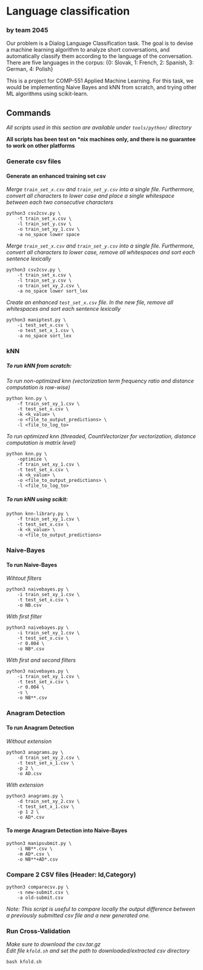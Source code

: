 # Language classification
### by team 2045

Our problem is a Dialog Language Classification task. The goal is to devise a machine learning algorithm to analyze short conversations, and automatically classify them according to the language of the conversation. There are five languages in the corpus: {0: Slovak, 1: French, 2: Spanish, 3: German, 4: Polish}

This is a project for COMP-551 Applied Machine Learning. For this task, we would be implementing Naive Bayes and kNN from scratch, and trying other ML algorithms using scikit-learn.

## Commands
*All scripts used in this section are available under `tools/python/` directory*

**All scripts has been test on &ast;nix machines only, and there is no guarantee to work on other platforms**

### Generate csv files

#### Generate an enhanced training set csv
*Merge `train_set_x.csv` and `train_set_y.csv` into a single file. Furthermore, convert all characters to lower case and place a single whitespace between each two consecutive characters*
```
python3 csv2csv.py \
    -t train_set_x.csv \
    -l train_set_y.csv \
    -o train_set_xy_1.csv \
    -a no_space lower space
```

*Merge `train_set_x.csv` and `train_set_y.csv` into a single file. Furthermore, convert all characters to lower case, remove all whitespaces and sort each sentence lexically*
```
python3 csv2csv.py \
    -t train_set_x.csv \
    -l train_set_y.csv \
    -o train_set_xy_2.csv \
    -a no_space lower sort_lex
```

*Create an enhanced `test_set_x.csv` file. In the new file, remove all whitespaces and sort each sentence lexically*
```
python3 maniptest.py \
    -i test_set_x.csv \
    -o test_set_x_1.csv \
    -a no_space sort_lex
```

### kNN
##### To run kNN from scratch:
*To run non-optimized knn (vectorization term frequency ratio and distance computation is row-wise)*
```
python knn.py \
    -f train_set_xy_1.csv \
    -t test_set_x.csv \
    -k <k_value> \
    -o <file_to_output_predictions> \
    -l <file_to_log_to>
```
*To run optimized knn (threaded, CountVectorizer for vectorization, distance computation is matrix level)*
```
python knn.py \
    -optimize \
    -f train_set_xy_1.csv \
    -t test_set_x.csv \
    -k <k_value> \
    -o <file_to_output_predictions> \
    -l <file_to_log_to>
```
##### To run kNN using scikit:
```
python knn-library.py \
    -f train_set_xy_1.csv \
    -t test_set_x.csv \
    -k <k_value> \
    -o <file_to_output_predictions>
```

### Naive-Bayes
#### To run Naive-Bayes
*Wihtout filters*
```
python3 naivebayes.py \
    -i train_set_xy_1.csv \
    -t test_set_x.csv \
    -o NB.csv
```

*With first filter*
```
python3 naivebayes.py \
    -i train_set_xy_1.csv \
    -t test_set_x.csv \
    -r 0.004 \
    -o NB*.csv
```

*With first and second filters*
```
python3 naivebayes.py \
    -i train_set_xy_1.csv \
    -t test_set_x.csv \
    -r 0.004 \
    -s \
    -o NB**.csv
```

### Anagram Detection
#### To run Anagram Detection
*Without extension*
```
python3 anagrams.py \
    -d train_set_xy_2.csv \
    -t test_set_x_1.csv \
    -p 2 \
    -o AD.csv
```

*With extension*
```
python3 anagrams.py \
    -d train_set_xy_2.csv \
    -t test_set_x_1.csv \
    -p 1 2 \
    -o AD*.csv
```
#### To merge Anagram Detection into Naive-Bayes
```
python3 manipsubmit.py \
    -i NB**.csv \
    -m AD*.csv \
    -o NB**+AD*.csv
```

### Compare 2 CSV files (Header: Id,Category)
```
python3 comparecsv.py \
    -s new-submit.csv \
    -a old-submit.csv
```
*Note: This script is useful to compare locally the output difference between a previously submitted csv file and a new generated one.*

### Run Cross-Validation
*Make sure to download the csv.tar.gz*  
*Edit file `kfold.sh` and set the path to downloaded/extracted csv directory*
```
bash kfold.sh
```
